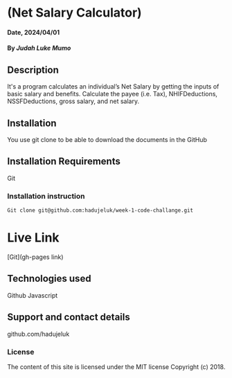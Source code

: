 # (Net Salary Calculator)

#### Date, 2024/04/01

#### By *Judah Luke Mumo*

## Description
It's a  program  calculates an individual’s Net Salary by getting the inputs of basic salary and benefits. Calculate the payee (i.e. Tax), NHIFDeductions, NSSFDeductions, gross salary, and net salary. 

## Installation
You use git clone to be able to download the documents in the GitHub

## Installation Requirements
Git

### Installation instruction
```
Git clone git@github.com:hadujeluk/week-1-code-challange.git

```

# Live Link
[Git](gh-pages link)

## Technologies used

Github
Javascript

## Support and contact details
github.com/hadujeluk

### License
The content of this site is licensed under the MIT license
Copyright (c) 2018.


